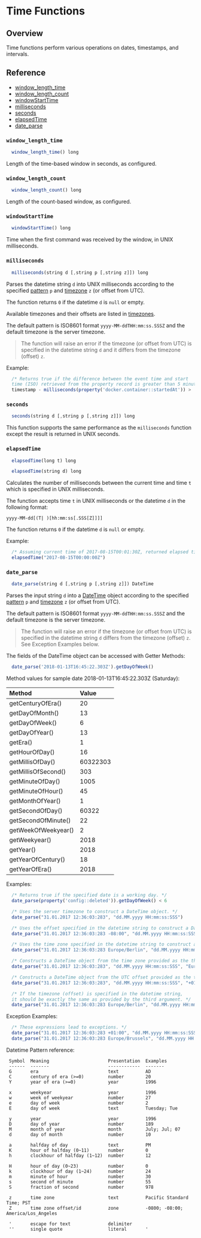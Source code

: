 # Time Functions

## Overview

Time functions perform various operations on dates, timestamps, and intervals.

## Reference

* [window_length_time](#window_length_time)
* [window_length_count](#window_length_count)
* [windowStartTime](#windowstarttime)
* [milliseconds](#milliseconds)
* [seconds](#seconds)
* [elapsedTime](#elapsedtime)
* [date_parse](#date_parse)

### `window_length_time`

```javascript
  window_length_time() long
```

Length of the time-based window in seconds, as configured.

### `window_length_count`

```javascript
  window_length_count() long
```

Length of the count-based window, as configured.

### `windowStartTime`

```javascript
  windowStartTime() long
```

Time when the first command was received by the window, in UNIX milliseconds.

### `milliseconds`

```javascript
  milliseconds(string d [,string p [,string z]]) long
```

Parses the datetime string `d` into UNIX milliseconds according to the specified [pattern](http://joda-time.sourceforge.net/apidocs/org/joda/time/format/DateTimeFormat.html) `p` and [timezone](http://joda-time.sourceforge.net/timezones.html) `z` (or offset from UTC).

The function returns `0` if the datetime `d` is `null` or empty.

Available timezones and their offsets are listed in [timezones](../shared/timezone-list.md).

The default pattern is ISO8601 format `yyyy-MM-ddTHH:mm:ss.SSSZ` and the default timezone is the server timezone.

> The function will raise an error if the timezone (or offset from UTC) is specified in the datetime string `d` and it differs from the timezone (offset) `z`.

Example:

```javascript
  /* Returns true if the difference between the event time and start
  time (ISO) retrieved from the property record is greater than 5 minutes. */
  timestamp - milliseconds(property('docker.container::startedAt')) >  5*60000
```

### `seconds`

```javascript
  seconds(string d [,string p [,string z]]) long
```

This function supports the same performance as the `milliseconds` function except the result is returned in UNIX seconds.

### `elapsedTime`

```javascript
  elapsedTime(long t) long
```

```javascript
  elapsedTime(string d) long
```

Calculates the number of milliseconds between the current time and time `t` which is specified in UNIX milliseconds.

The function accepts time `t` in UNIX milliseconds or the datetime `d` in the following format:

```
yyyy-MM-dd[(T| )[hh:mm:ss[.SSS[Z]]]]
```

The function returns `0` if the datetime `d` is `null` or empty.

Example:

```javascript
  /* Assuming current time of 2017-08-15T00:01:30Z, returned elapsed time is 90000 */
  elapsedTime("2017-08-15T00:00:00Z")
```

### `date_parse`

```javascript
  date_parse(string d [,string p [,string z]]) DateTime
```

Parses the input string `d` into a [DateTime](http://joda-time.sourceforge.net/apidocs/org/joda/time/DateTime.html) object according to the specified [pattern](http://joda-time.sourceforge.net/apidocs/org/joda/time/format/DateTimeFormat.html) `p` and [timezone](../shared/timezone-list.md) `z` (or offset from UTC).

The default pattern is ISO8601 format `yyyy-MM-ddTHH:mm:ss.SSSZ` and the default timezone is the server timezone.

> The function will raise an error if the timezone (or offset from UTC) is specified in the datetime string `d` differs from the timezone (offset) `z`. See Exception Examples below.

The fields of the DateTime object can be accessed with Getter Methods:

```javascript
  date_parse('2018-01-13T16:45:22.303Z').getDayOfWeek()
```

Method values for sample date 2018-01-13T16:45:22.303Z (Saturday):

|**Method**| **Value** |
|:---|:---|
|getCenturyOfEra()|20|
|getDayOfMonth()|13|
|getDayOfWeek()|6|
|getDayOfYear()|13|
|getEra()|1|
|getHourOfDay()|16|
|getMillisOfDay()|60322303|
|getMillisOfSecond()|303|
|getMinuteOfDay()|1005|
|getMinuteOfHour()|45|
|getMonthOfYear()|1|
|getSecondOfDay()|60322|
|getSecondOfMinute()|22|
|getWeekOfWeekyear()|2|
|getWeekyear()|2018|
|getYear()|2018|
|getYearOfCentury()|18|
|getYearOfEra()|2018|

Examples:

  ```javascript
    /* Returns true if the specified date is a working day. */
    date_parse(property('config::deleted')).getDayOfWeek() < 6
  ```

  ```javascript
    /* Uses the server timezone to construct a DateTime object. */
    date_parse("31.01.2017 12:36:03:283", "dd.MM.yyyy HH:mm:ss:SSS")
  ```

  ```javascript
    /* Uses the offset specified in the datetime string to construct a DateTime object. */
    date_parse("31.01.2017 12:36:03:283 -08:00", "dd.MM.yyyy HH:mm:ss:SSS ZZ")
  ```

  ```javascript
    /* Uses the time zone specified in the datetime string to construct a DateTime object. */
    date_parse("31.01.2017 12:36:03:283 Europe/Berlin", "dd.MM.yyyy HH:mm:ss:SSS ZZZ")
  ```

  ```javascript
    /* Constructs a DateTime object from the time zone provided as the third argument. */
    date_parse("31.01.2017 12:36:03:283", "dd.MM.yyyy HH:mm:ss:SSS", "Europe/Berlin")
  ```

  ```javascript
    /* Constructs a DateTime object from the UTC offset provided as the third argument. */
    date_parse("31.01.2017 12:36:03:283", "dd.MM.yyyy HH:mm:ss:SSS", "+01:00")
  ```

  ```javascript
    /* If the timezone (offset) is specified in the datetime string,
    it should be exactly the same as provided by the third argument. */
    date_parse("31.01.2017 12:36:03:283 Europe/Berlin", "dd.MM.yyyy HH:mm:ss:SSS ZZZ", "Europe/Berlin")
  ```
Exception Examples:

  ```javascript
    /* These expressions lead to exceptions. */
    date_parse("31.01.2017 12:36:03:283 +01:00", "dd.MM.yyyy HH:mm:ss:SSS ZZ", "Europe/Berlin")
    date_parse("31.01.2017 12:36:03:283 Europe/Brussels", "dd.MM.yyyy HH:mm:ss:SSS ZZZ", "Europe/Berlin")
  ```

Datetime Pattern reference:

  ```
   Symbol  Meaning                      Presentation  Examples
   ------  -------                      ------------  -------
   G       era                          text          AD
   C       century of era (>=0)         number        20
   Y       year of era (>=0)            year          1996

   x       weekyear                     year          1996
   w       week of weekyear             number        27
   e       day of week                  number        2
   E       day of week                  text          Tuesday; Tue

   y       year                         year          1996
   D       day of year                  number        189
   M       month of year                month         July; Jul; 07
   d       day of month                 number        10

   a       halfday of day               text          PM
   K       hour of halfday (0~11)       number        0
   h       clockhour of halfday (1~12)  number        12

   H       hour of day (0~23)           number        0
   k       clockhour of day (1~24)      number        24
   m       minute of hour               number        30
   s       second of minute             number        55
   S       fraction of second           number        978

   z       time zone                    text          Pacific Standard Time; PST
   Z       time zone offset/id          zone          -0800; -08:00; America/Los_Angeles

   '       escape for text              delimiter
   ''      single quote                 literal       '
  ```  

